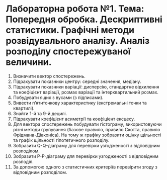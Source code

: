 # Лабораторна робота №1. Тема: Попередня обробка. Дескриптивні статистики. Графічні методи розвідувального аналізу. Аналіз розподілу спостережуваної величини.
1. Визначити вектор спостережень.
2. Підрахувати показники центру: середні значення, медіану.
3. Підрахувати показники варіації: дисперсію, стандартне відхилення та коефіцієнт
варіації, розмах варіації та інтерквартильний розмах.
4. Побудувати ящик з вусами (з підписами).
5. Вивести п’ятиточкову характеристику (екстремальні точки та квартилі).
6. Знайти 1-й та 9-й децилі.
7. Підрахувати коефіцієнт асиметрії та коефіцієнт ексцесу.
8. Для вектора спостережень побудувати гістограму, використовуючи різні методи
групування (базове правило, правило Скотта, правило Фрідмана-Діаконіса). На тому ж
графіку зобразити оцінку щільності та графік щільності гіпотетичного розподілу.
9. Зобразити Q-Q-діаграму для перевірки узгодженості з відповідним розподілом.
10. Зобразити P-P-діаграму для перевірки узгодженості з відповідним розподіл.
11. За допомогою одного з статистичних критеріїв перевірити згоду з відповідним
розподілом.
